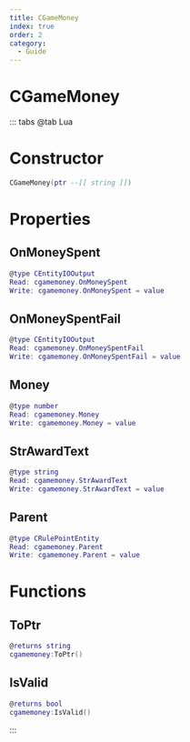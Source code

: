 ```yaml
---
title: CGameMoney
index: true
order: 2
category:
  - Guide
---
```


# CGameMoney

::: tabs
@tab Lua
# Constructor
```lua
CGameMoney(ptr --[[ string ]])
```
# Properties
## OnMoneySpent 
```lua
@type CEntityIOOutput
Read: cgamemoney.OnMoneySpent
Write: cgamemoney.OnMoneySpent = value
```
## OnMoneySpentFail 
```lua
@type CEntityIOOutput
Read: cgamemoney.OnMoneySpentFail
Write: cgamemoney.OnMoneySpentFail = value
```
## Money 
```lua
@type number
Read: cgamemoney.Money
Write: cgamemoney.Money = value
```
## StrAwardText 
```lua
@type string
Read: cgamemoney.StrAwardText
Write: cgamemoney.StrAwardText = value
```
## Parent 
```lua
@type CRulePointEntity
Read: cgamemoney.Parent
Write: cgamemoney.Parent = value
```
# Functions
## ToPtr
```lua
@returns string
cgamemoney:ToPtr()
```
## IsValid
```lua
@returns bool
cgamemoney:IsValid()
```

:::